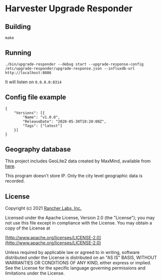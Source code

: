 Harvester Upgrade Responder
========

## Building

`make`


## Running

`./bin/upgrade-responder --debug start --upgrade-response-config /etc/upgrade-responder/upgrade-response.json --influxdb-url http://localhost:8086`

It will listen on `0.0.0.0:8314`

## Config file example
```
{
	"Versions": [{
		"Name": "v1.0.0",
		"ReleaseDate": "2020-05-30T10:20:00Z",
		"Tags": ["latest"]
	}]
}
```

## Geography database

This project includes GeoLite2 data created by MaxMind, available from [here](https://www.maxmind.com).

This program doesn't store IP. Only the city level geographic data is recorded.

## License
Copyright (c) 2021 [Rancher Labs, Inc.](http://rancher.com)

Licensed under the Apache License, Version 2.0 (the "License");
you may not use this file except in compliance with the License.
You may obtain a copy of the License at

[http://www.apache.org/licenses/LICENSE-2.0](http://www.apache.org/licenses/LICENSE-2.0)

Unless required by applicable law or agreed to in writing, software
distributed under the License is distributed on an "AS IS" BASIS,
WITHOUT WARRANTIES OR CONDITIONS OF ANY KIND, either express or implied.
See the License for the specific language governing permissions and
limitations under the License.
